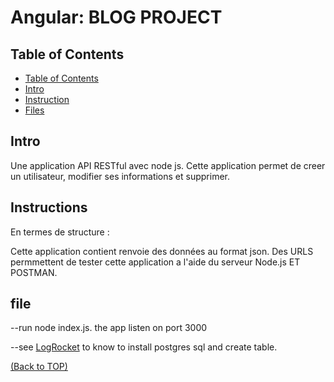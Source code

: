 # Angular: BLOG PROJECT

## Table of Contents

- [Table of Contents](#table-of-contents)
- [Intro](#intro)
- [Instruction](#instruction)
- [Files](#file)

## Intro

Une application API RESTful avec node js.  Cette application permet de creer un utilisateur, modifier ses informations et supprimer.

## Instructions

En termes de structure :

Cette application contient renvoie des données au format json. Des URLS permmettent de tester cette application a l'aide du serveur Node.js ET POSTMAN.
##  file 

 --run node index.js. the app listen on port 3000
 
 --see [LogRocket](https://blog.logrocket.com/setting-up-a-restful-api-with-node-js-and-postgresql-d96d6fc892d8/) to know to install postgres sql and create table.
 
[(Back to TOP)](#table-of-contents)